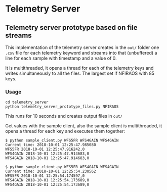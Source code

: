 Telemetry Server
================

## Telemetry server prototype based on file streams

This implementation of the telemetry server creates in the `out/` folder one `.csv` file for each telemetry keyword and streams into that (unbuffered) a line for each sample with timestamp and a value of 0.

It is multithreaded, it opens a thread for each of the telemetry keys and writes simultaneously to all the files. The largest set if NFIRAOS with 85 keys.

### Usage

    cd telemetry_server
    python telemetry_server_prototype_files.py NFIRAOS

This runs for 10 seconds and creates output files in `out/`

Get values with the sample client, also the sample client is multithreaded, it opens a thread for each key and executes them together:

    $ python sample_client.py WFS5FR WFS4GAIN WFS4GAIN
    Current time: 2018-10-01 12:25:47.985080
    WFS5FR 2018-10-01 12:25:47.916242,0
    WFS4GAIN 2018-10-01 12:25:47.914683,0
    WFS4GAIN 2018-10-01 12:25:47.914683,0

    $ python sample_client.py WFS5FR WFS4GAIN WFS4GAIN
    Current time: 2018-10-01 12:25:54.230562
    WFS5FR 2018-10-01 12:25:54.174597,0
    WFS4GAIN 2018-10-01 12:25:54.173689,0
    WFS4GAIN 2018-10-01 12:25:54.173689,0
